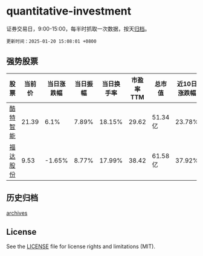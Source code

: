 # quantitative-investment

证券交易日，9:00-15:00，每半时抓取一次数据，按天[归档](archives)。

`更新时间：2025-01-20 15:08:01 +0800`

## 强势股票

|股票|当前价|当日涨跌幅|当日振幅|当日换手率|市盈率TTM|总市值|近10日涨跌幅|
|----|----|----|----|----|----|----|----|
|[酷特智能](https://xueqiu.com/S/SZ300840)|21.39|6.1%|7.89%|18.15%|29.62|51.34亿|23.78%|
|[福达股份](https://xueqiu.com/S/SH603166)|9.53|-1.65%|8.77%|17.99%|38.42|61.58亿|37.92%|

## 历史归档

[archives](archives)

## License

See the [LICENSE](LICENSE) file for license rights and limitations (MIT).